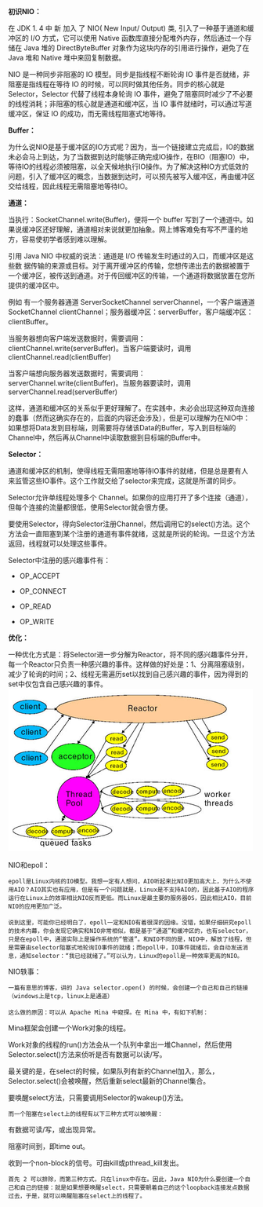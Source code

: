 **初识NIO：**


在 JDK 1. 4 中 新 加入 了 NIO\( New Input/ Output\) 类, 引入了一种基于通道和缓冲区的 I/O 方式，它可以使用 Native 函数库直接分配堆外内存，然后通过一个存储在 Java 堆的 DirectByteBuffer 对象作为这块内存的引用进行操作，避免了在 Java 堆和 Native 堆中来回复制数据。

NIO 是一种同步非阻塞的 IO 模型。同步是指线程不断轮询 IO 事件是否就绪，非阻塞是指线程在等待 IO 的时候，可以同时做其他任务。同步的核心就是 Selector，Selector 代替了线程本身轮询 IO 事件，避免了阻塞同时减少了不必要的线程消耗；非阻塞的核心就是通道和缓冲区，当 IO 事件就绪时，可以通过写道缓冲区，保证 IO 的成功，而无需线程阻塞式地等待。


**Buffer：**


为什么说NIO是基于缓冲区的IO方式呢？因为，当一个链接建立完成后，IO的数据未必会马上到达，为了当数据到达时能够正确完成IO操作，在BIO（阻塞IO）中，等待IO的线程必须被阻塞，以全天候地执行IO操作。为了解决这种IO方式低效的问题，引入了缓冲区的概念，当数据到达时，可以预先被写入缓冲区，再由缓冲区交给线程，因此线程无需阻塞地等待IO。


**通道：**

当执行：SocketChannel.write\(Buffer\)，便将一个 buffer 写到了一个通道中。如果说缓冲区还好理解，通道相对来说就更加抽象。网上博客难免有写不严谨的地方，容易使初学者感到难以理解。

引用 Java NIO 中权威的说法：通道是 I/O 传输发生时通过的入口，而缓冲区是这些数 据传输的来源或目标。对于离开缓冲区的传输，您想传递出去的数据被置于一个缓冲区，被传送到通道。对于传回缓冲区的传输，一个通道将数据放置在您所提供的缓冲区中。

例如 有一个服务器通道 ServerSocketChannel serverChannel，一个客户端通道 SocketChannel clientChannel；服务器缓冲区：serverBuffer，客户端缓冲区：clientBuffer。

当服务器想向客户端发送数据时，需要调用：clientChannel.write\(serverBuffer\)。当客户端要读时，调用 clientChannel.read\(clientBuffer\)

当客户端想向服务器发送数据时，需要调用：serverChannel.write\(clientBuffer\)。当服务器要读时，调用 serverChannel.read\(serverBuffer\)

这样，通道和缓冲区的关系似乎更好理解了。在实践中，未必会出现这种双向连接的蠢事（然而这确实存在的，后面的内容还会涉及），但是可以理解为在NIO中：如果想将Data发到目标端，则需要将存储该Data的Buffer，写入到目标端的Channel中，然后再从Channel中读取数据到目标端的Buffer中。


**Selector：**

通道和缓冲区的机制，使得线程无需阻塞地等待IO事件的就绪，但是总是要有人来监管这些IO事件。这个工作就交给了selector来完成，这就是所谓的同步。 

Selector允许单线程处理多个 Channel。如果你的应用打开了多个连接（通道），但每个连接的流量都很低，使用Selector就会很方便。

要使用Selector，得向Selector注册Channel，然后调用它的select\(\)方法。这个方法会一直阻塞到某个注册的通道有事件就绪，这就是所说的轮询。一旦这个方法返回，线程就可以处理这些事件。

Selector中注册的感兴趣事件有：

* OP\_ACCEPT

* OP\_CONNECT

* OP\_READ

* OP\_WRITE

**优化：**

一种优化方式是：将Selector进一步分解为Reactor，将不同的感兴趣事件分开，每一个Reactor只负责一种感兴趣的事件。这样做的好处是：1、分离阻塞级别，减少了轮询的时间；2、线程无需遍历set以找到自己感兴趣的事件，因为得到的set中仅包含自己感兴趣的事件。
![img](/static/image/6631645009304717344.png)


NIO和epoll：

    epoll是Linux内核的IO模型。我想一定有人想问，AIO听起来比NIO更加高大上，为什么不使用AIO？AIO其实也有应用，但是有一个问题就是，Linux是不支持AIO的，因此基于AIO的程序运行在Linux上的效率相比NIO反而更低。而Linux是最主要的服务器OS，因此相比AIO，目前NIO的应用更加广泛。

    说到这里，可能你已经明白了，epoll一定和NIO有着很深的因缘。没错，如果仔细研究epoll的技术内幕，你会发现它确实和NIO非常相似，都是基于“通道”和缓冲区的，也有selector，只是在epoll中，通道实际上是操作系统的“管道”。和NIO不同的是，NIO中，解放了线程，但是需要由selector阻塞式地轮询IO事件的就绪；而epoll中，IO事件就绪后，会自动发送消息，通知selector：“我已经就绪了。”可以认为，Linux的epoll是一种效率更高的NIO。

NIO轶事：

    一篇有意思的博客，讲的 Java selector.open() 的时候，会创建一个自己和自己的链接（windows上是tcp，linux上是通道）

    这么做的原因：可以从 Apache Mina 中窥探。在 Mina 中，有如下机制：

Mina框架会创建一个Work对象的线程。

Work对象的线程的run()方法会从一个队列中拿出一堆Channel，然后使用Selector.select()方法来侦听是否有数据可以读/写。

最关键的是，在select的时候，如果队列有新的Channel加入，那么，Selector.select()会被唤醒，然后重新select最新的Channel集合。

要唤醒select方法，只需要调用Selector的wakeup()方法。

    而一个阻塞在select上的线程有以下三种方式可以被唤醒：

有数据可读/写，或出现异常。

阻塞时间到，即time out。

收到一个non-block的信号。可由kill或pthread_kill发出。

    首先 2 可以排除，而第三种方式，只在linux中存在。因此，Java NIO为什么要创建一个自己和自己的链接：就是如果想要唤醒select，只需要朝着自己的这个loopback连接发点数据过去，于是，就可以唤醒阻塞在select上的线程了。



